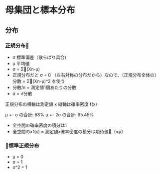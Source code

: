 # 母集団と標本分布  
## 分布
### 正規分布
- σ 標準偏差（散らばり具合)
- μ 平均値  
- σ = Σ(Xn-μ)
- 正規分布だと σ = 0 （左右対称の分布だから）なので、（正規分布全体の）分散 = Σ(Xn-μ)^2 を使う
- 分散/n = 測定値1個あたりの分散  
- σ = √分散
  
正規分布の横軸は測定値 x 縦軸は確率密度 f(x)

μ +- σ の合計: 68%
μ +- 2σ の合計: 95.45%  
  
- 全空間の確率密度の積分は1
- 全空間のxf(x) = 測定値x確率密度の積分は期待値（=μ）
  
### 標準正規分布
- μ = 0
- σ = 1
- σ^2 = 1
  
